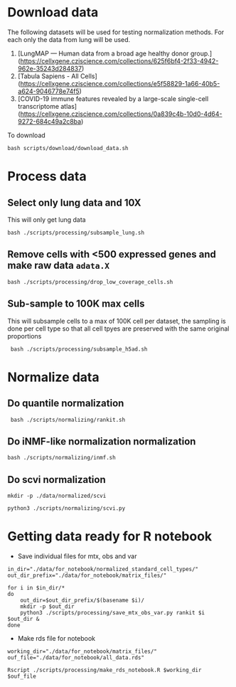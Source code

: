 # Download data

The following datasets will be used for testing normalization methods. For each only the data from lung will be used.

1. [LungMAP — Human data from a broad age healthy donor group.] (https://cellxgene.cziscience.com/collections/625f6bf4-2f33-4942-962e-35243d284837)
2. [Tabula Sapiens - All Cells] (https://cellxgene.cziscience.com/collections/e5f58829-1a66-40b5-a624-9046778e74f5)
2. [COVID-19 immune features revealed by a large-scale single-cell transcriptome atlas] (https://cellxgene.cziscience.com/collections/0a839c4b-10d0-4d64-9272-684c49a2c8ba)

To download

```
bash scripts/download/download_data.sh
```

# Process data

## Select only lung data and 10X

This will only get lung data

```
bash ./scripts/processing/subsample_lung.sh
```

## Remove cells with <500 expressed genes and make raw data `adata.X`

```
bash ./scripts/processing/drop_low_coverage_cells.sh  
```

## Sub-sample to 100K max cells

This will subsample cells to a max of 100K cell per dataset, the sampling is done per cell type so that all cell tpyes are preserved with the same original proportions

```
 bash ./scripts/processing/subsample_h5ad.sh
```

# Normalize data 

## Do quantile normalization

```
 bash ./scripts/normalizing/rankit.sh
```

## Do iNMF-like normalization normalization

```
bash ./scripts/normalizing/inmf.sh
```

## Do scvi normalization

```
mkdir -p ./data/normalized/scvi

python3 ./scripts/normalizing/scvi.py
```


# Getting data ready for R notebook


- Save individual files for mtx, obs and var

```
in_dir="./data/for_notebook/normalized_standard_cell_types/"
out_dir_prefix="./data/for_notebook/matrix_files/"

for i in $in_dir/*
do
    out_dir=$out_dir_prefix/$(basename $i)/
    mkdir -p $out_dir
    python3 ./scripts/processing/save_mtx_obs_var.py rankit $i $out_dir &
done
```
- Make rds file for notebook

```
working_dir="./data/for_notebook/matrix_files/"
ouf_file="./data/for_notebook/all_data.rds"

Rscript ./scripts/processing/make_rds_notebook.R $working_dir $ouf_file
```
